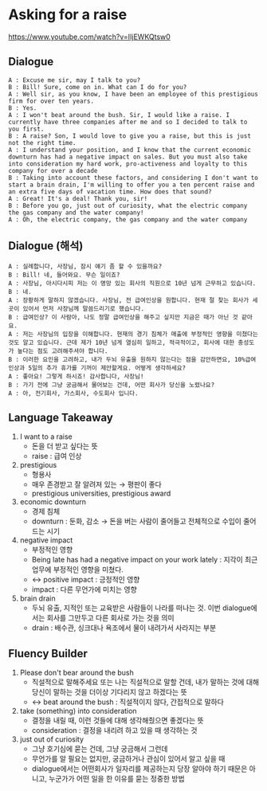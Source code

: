 # Asking for a raise
https://www.youtube.com/watch?v=IIjEWKQtsw0

## Dialogue
```
A : Excuse me sir, may I talk to you?
B : Bill! Sure, come on in. What can I do for you?
A : Well sir, as you know, I have been an employee of this prestigious firm for over ten years.
B : Yes.
A : I won't beat around the bush. Sir, I would like a raise. I currently have three companies after me and so I decided to talk to you first.
B : A raise? Son, I would love to give you a raise, but this is just not the right time.
A : I understand your position, and I know that the current economic downturn has had a negative impact on sales. But you must also take into consideration my hard work, pro-activeness and loyalty to this company for over a decade
B : Taking into account these factors, and considering I don't want to start a brain drain, I'm willing to offer you a ten percent raise and an extra five days of vacation time. How does that sound?
A : Great! It's a deal! Thank you, sir!
B : Before you go, just out of curiosity, what the electric company the gas company and the water company!
A : Oh, the electric company, the gas company and the water company 
```

## Dialogue (해석)
```
A : 실례합니다, 사장님, 잠시 얘기 좀 할 수 있을까요?
B : Bill! 네, 들어와요. 무슨 일이죠?
A : 사장님, 아시다시피 저는 이 명망 있는 회사의 직원으로 10년 넘게 근무하고 있습니다.
B : 네.
A : 장황하게 말하지 않겠습니다. 사장님, 전 급여인상을 원합니다. 현재 절 찾는 회사가 세 곳이 있어서 먼저 사장님께 말씀드리기로 했습니다.
B : 급여인상? 이 사람아, 나도 정말 급여인상을 해주고 싶지만 지금은 때가 아닌 것 같아요.
A : 저는 사장님의 입장을 이해합니다. 현재의 경기 침체가 매출에 부정적인 영향을 미쳤다는 것도 알고 있습니다. 근데 제가 10년 넘게 열심히 일하고, 적극적이고, 회사에 대한 충성도가 높다는 점도 고려해주셔야 합니다.
B : 이러한 요인을 고려하고, 내가 두뇌 유출을 원하지 않는다는 점을 감안하면요, 10%급여 인상과 5일의 추가 휴가를 기꺼이 제안할게요. 어떻게 생각하세요? 
A : 좋아요! 그렇게 하시죠! 감사합니다, 사장님!
B : 가기 전에 그냥 궁금해서 물어보는 건데, 어떤 회사가 당신을 노렸나요?
A : 아, 전기회사, 가스회사, 수도회사 입니다.
```

## Language Takeaway
1. I want to a raise
    * 돈을 더 받고 싶다는 뜻
    * raise : 급여 인상
2. prestigious
    * 형용사
    * 매우 존경받고 잘 알려져 있는 &rarr; 평판이 좋다
    * prestigious universities, prestigious award
3. economic downturn
    * 경제 침체
    * downturn : 둔화, 감소 &rarr; 돈을 버는 사람이 줄어들고 전체적으로 수입이 줄어드는 시기
4. negative impact
    * 부정적인 영향
    * Being late has had a negative impact on your work lately : 지각이 최근 업무에 부정적인 영향을 미쳤다.
    * &harr; positive impact : 긍정적인 영향
    * impact : 다른 무언가에 미치는 영향
5. brain drain
    * 두뇌 유출, 지적인 또는 교육받은 사람들이 나라를 떠나는 것. 이번 dialogue에서는 회사를 그만두고 다른 회사로 가는 것을 의미
    * drain : 배수관, 싱크대나 욕조에서 물이 내려가서 사라지는 부분

## Fluency Builder
1. Please don't bear around the bush
    * 직설적으로 말해주세요 또는 나는 직설적으로 말할 건데, 내가 말하는 것에 대해 당신이 말하는 것을 더이상 기다리지 않고 하겠다는 뜻
    * &harr; beat around the bush : 직설적이지 않다, 간접적으로 말하다
2. take (something) into consideration
    * 결정을 내릴 때, 이런 것들에 대해 생각해줬으면 좋겠다는 뜻
    * consideration : 결정을 내리려 하고 있을 때 생각하는 것
3. just out of curiosity
    * 그냥 호기심에 묻는 건데, 그냥 궁금해서 그런데
    * 무언가를 알 필요는 없지만, 궁금하거나 관심이 있어서 알고 싶을 때
    * dialogue에서는 어떤회사가 일자리를 제공하는지 당장 알아야 하기 때문은 아니고, 누군가가 어떤 일을 한 이유를 묻는 정중한 방법